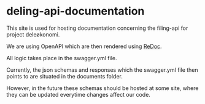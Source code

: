 # deling-api-documentation
This site is used for hosting documentation concerning the filing-api for project deleøkonomi. 

We are using OpenAPI which are then rendered using [ReDoc](https://github.com/Redocly/redoc).

All logic takes place in the swagger.yml file. 

Currently, the json schemas and responses which the swagger.yml file then points to are situated in the documents folder. 

However, in the future
these schemas should be hosted at some site, where they can be updated everytime changes affect our code.
